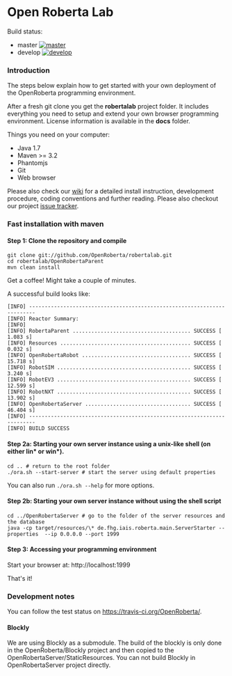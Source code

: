 Open Roberta Lab
================

Build status:

* master [![master](https://travis-ci.org/OpenRoberta/robertalab.svg?branch=master)](https://travis-ci.org/OpenRoberta/robertalab/builds)
* develop [![develop](https://travis-ci.org/OpenRoberta/robertalab.svg?branch=develop)](https://travis-ci.org/OpenRoberta/robertalab/builds)

### Introduction

The steps below explain how to get started with your own deployment of the
OpenRoberta programming environment.

After a fresh git clone you get the **robertalab** project folder.
It includes everything you need to setup and extend your own browser programming
environment. License information is available in the **docs** folder.

Things you need on your computer:

* Java 1.7
* Maven >= 3.2
* Phantomjs
* Git
* Web browser

Please also check our [wiki](http://wiki.open-roberta.org) for a detailed install
instruction, development procedure, coding conventions and further reading. Please
also checkout our project [issue tracker](http://jira.open-roberta.org).

### Fast installation with maven

#### Step 1: Clone the repository and compile

    git clone git://github.com/OpenRoberta/robertalab.git
    cd robertalab/OpenRobertaParent
    mvn clean install

Get a coffee! Might take a couple of minutes.

A successful build looks like:


    [INFO] ------------------------------------------------------------------------
    [INFO] Reactor Summary:
    [INFO] 
    [INFO] RobertaParent ...................................... SUCCESS [  1.083 s]
    [INFO] Resources .......................................... SUCCESS [  0.032 s]
    [INFO] OpenRobertaRobot ................................... SUCCESS [ 15.718 s]
    [INFO] RobotSIM ........................................... SUCCESS [  3.240 s]
    [INFO] RobotEV3 ........................................... SUCCESS [ 12.599 s]
    [INFO] RobotNXT ........................................... SUCCESS [ 13.902 s]
    [INFO] OpenRobertaServer .................................. SUCCESS [ 46.404 s]
    [INFO] ------------------------------------------------------------------------
    [INFO] BUILD SUCCESS

#### Step 2a: Starting your own server instance using a unix-like shell (on either lin* or win*).

    cd .. # return to the root folder
    ./ora.sh --start-server # start the server using default properties

You can also run `./ora.sh --help` for more options.

#### Step 2b: Starting your own server instance without using the shell script

    cd ../OpenRobertaServer # go to the folder of the server resources and the database
    java -cp target/resources/\* de.fhg.iais.roberta.main.ServerStarter --properties  --ip 0.0.0.0 --port 1999

#### Step 3: Accessing your programming environment

Start your browser at: http://localhost:1999


That's it!

### Development notes

You can follow the test status on https://travis-ci.org/OpenRoberta/.

#### Blockly

We are using Blockly as a submodule. The build of the blockly is only done in
the OpenRoberta/Blockly project and then copied to the
OpenRobertaServer/StaticResources. You can not build Blockly in
OpenRobertaServer project directly.

